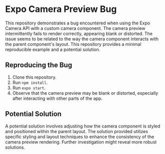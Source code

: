 # Expo Camera Preview Bug

This repository demonstrates a bug encountered when using the Expo Camera API with a custom camera component.  The camera preview intermittently fails to render correctly, appearing blank or distorted. The issue seems to be related to the way the camera component interacts with the parent component's layout. This repository provides a minimal reproducible example and a potential solution.

## Reproducing the Bug

1. Clone this repository.
2. Run `npm install`.
3. Run `expo start`.
4. Observe that the camera preview may be blank or distorted, especially after interacting with other parts of the app.

## Potential Solution

A potential solution involves adjusting how the camera component is styled and positioned within the parent layout. The solution provided utilizes specific styling and layout techniques to enhance the consistency of the camera preview rendering.  Further investigation might reveal more robust solutions.